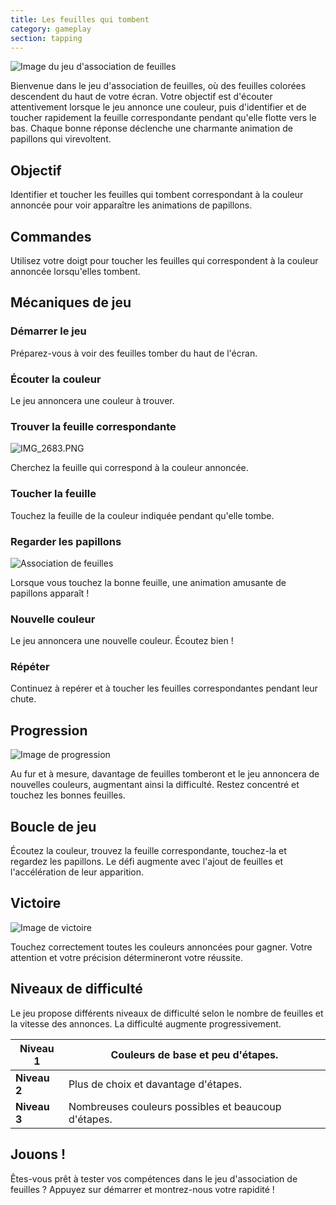 ```yaml
---
title: Les feuilles qui tombent
category: gameplay
section: tapping
---
```

![Image du jeu d'association de feuilles](https://help.studycat.com/hc/article_attachments/34975872015385)

Bienvenue dans le jeu d'association de feuilles, où des feuilles colorées descendent du haut de votre écran. Votre objectif est d'écouter attentivement lorsque le jeu annonce une couleur, puis d'identifier et de toucher rapidement la feuille correspondante pendant qu'elle flotte vers le bas. Chaque bonne réponse déclenche une charmante animation de papillons qui virevoltent.

## Objectif

Identifier et toucher les feuilles qui tombent correspondant à la couleur annoncée pour voir apparaître les animations de papillons.

## Commandes

Utilisez votre doigt pour toucher les feuilles qui correspondent à la couleur annoncée lorsqu'elles tombent.

## Mécaniques de jeu

### Démarrer le jeu

Préparez-vous à voir des feuilles tomber du haut de l'écran.

### Écouter la couleur

Le jeu annoncera une couleur à trouver.

### Trouver la feuille correspondante

![IMG_2683.PNG](https://help.studycat.com/hc/article_attachments/34823542330905)

Cherchez la feuille qui correspond à la couleur annoncée.

### Toucher la feuille

Touchez la feuille de la couleur indiquée pendant qu'elle tombe.

### Regarder les papillons

![Association de feuilles](https://help.studycat.com/hc/article_attachments/34975872017177)

Lorsque vous touchez la bonne feuille, une animation amusante de papillons apparaît !

### Nouvelle couleur

Le jeu annoncera une nouvelle couleur. Écoutez bien !

### Répéter

Continuez à repérer et à toucher les feuilles correspondantes pendant leur chute.

## Progression

![Image de progression](https://help.studycat.com/hc/article_attachments/34918104076185)

Au fur et à mesure, davantage de feuilles tomberont et le jeu annoncera de nouvelles couleurs, augmentant ainsi la difficulté. Restez concentré et touchez les bonnes feuilles.

## Boucle de jeu

Écoutez la couleur, trouvez la feuille correspondante, touchez-la et regardez les papillons. Le défi augmente avec l'ajout de feuilles et l'accélération de leur apparition.

## Victoire

![Image de victoire](https://help.studycat.com/hc/article_attachments/34918075320217)

Touchez correctement toutes les couleurs annoncées pour gagner. Votre attention et votre précision détermineront votre réussite.

## Niveaux de difficulté

Le jeu propose différents niveaux de difficulté selon le nombre de feuilles et la vitesse des annonces. La difficulté augmente progressivement.


| **Niveau 1** | Couleurs de base et peu d'étapes. |
| --- | --- |
| **Niveau 2** | Plus de choix et davantage d'étapes. |
| **Niveau 3** | Nombreuses couleurs possibles et beaucoup d'étapes. |

## Jouons !

Êtes-vous prêt à tester vos compétences dans le jeu d'association de feuilles ? Appuyez sur démarrer et montrez-nous votre rapidité !